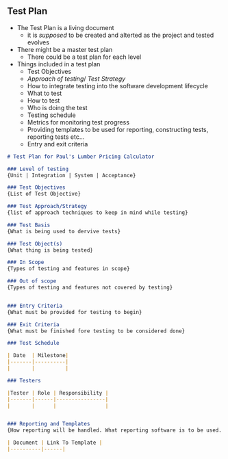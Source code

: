 ## Test Plan
- The Test Plan is a living document
  - it is *supposed* to be created and alterted as the project and tested evolves
- There might be a master test plan
  - There could be a test plan for each level
- Things included in a test plan
  - Test Objectives
  - *Approach of testing*/ *Test Strategy* 
  - How to integrate testing into the software development lifecycle
  - What to test 
  - How to test
  - Who is doing the test
  - Testing schedule
  - Metrics for monitoring test progress
  - Providing templates to be used for reporting, constructing tests, reporting tests etc...
  - Entry and exit criteria


```markdown
# Test Plan for Paul's Lumber Pricing Calculator

### Level of testing
{Unit | Integration | System | Acceptance}

### Test Objectives
{List of Test Objective}

### Test Approach/Strategy
{list of approach techniques to keep in mind while testing}

### Test Basis
{What is being used to dervive tests}

### Test Object(s)
{What thing is being tested}

### In Scope
{Types of testing and features in scope}

### Out of scope
{Types of testing and features not covered by testing}


### Entry Criteria
{What must be provided for testing to begin}

### Exit Criteria
{What must be finished fore testing to be considered done}

### Test Schedule

| Date  | Milestone|
|-------|----------|
|       |          |

### Testers

|Tester | Role | Responsibility |
|-------|------|----------------|
|       |      |                |


### Reporting and Templates
{How reporting will be handled. What reporting software is to be used. Templates etc..}

| Document | Link To Template |
|----------|------|


```